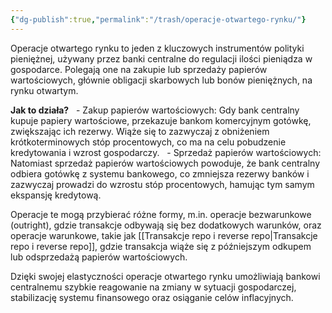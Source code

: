 ```yaml
---
{"dg-publish":true,"permalink":"/trash/operacje-otwartego-rynku/"}
---
```


Operacje otwartego rynku to jeden z kluczowych instrumentów polityki pieniężnej, używany przez banki centralne do regulacji ilości pieniądza w gospodarce. Polegają one na zakupie lub sprzedaży papierów wartościowych, głównie obligacji skarbowych lub bonów pieniężnych, na rynku otwartym.  

**Jak to działa?**  
	- Zakup papierów wartościowych: Gdy bank centralny kupuje papiery wartościowe, przekazuje bankom komercyjnym gotówkę, zwiększając ich rezerwy. Wiąże się to zazwyczaj z obniżeniem krótkoterminowych stóp procentowych, co ma na celu pobudzenie kredytowania i wzrost gospodarczy.  
	- Sprzedaż papierów wartościowych: Natomiast sprzedaż papierów wartościowych powoduje, że bank centralny odbiera gotówkę z systemu bankowego, co zmniejsza rezerwy banków i zazwyczaj prowadzi do wzrostu stóp procentowych, hamując tym samym ekspansję kredytową.   

Operacje te mogą przybierać różne formy, m.in. operacje bezwarunkowe (outright), gdzie transakcje odbywają się bez dodatkowych warunków, oraz operacje warunkowe, takie jak [[Transakcje repo i reverse repo\|Transakcje repo i reverse repo]], gdzie transakcja wiąże się z późniejszym odkupem lub odsprzedażą papierów wartościowych.  

Dzięki swojej elastyczności operacje otwartego rynku umożliwiają bankowi centralnemu szybkie reagowanie na zmiany w sytuacji gospodarczej, stabilizację systemu finansowego oraz osiąganie celów inflacyjnych.